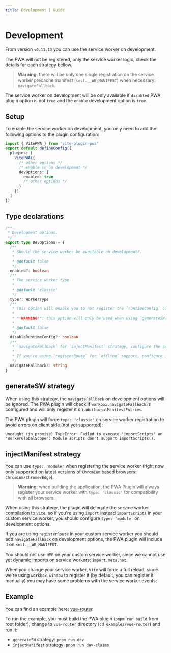 ```yaml
---
title: Development | Guide
---
```


# Development

From version `v0.11.13` you can use the service worker on development.

The PWA will not be registered, only the service worker logic, check the details for each strategy bellow.

> **Warning**: there will be only one single registration on the service worker precache manifest (`self.__WB_MANIFEST`) 
when necessary: `navigateFallback`.

The service worker on development will be only available if `disabled` PWA plugin option is not `true` and the `enable` 
development option is `true`.

## Setup

To enable the service worker on development, you only need to add the following options to the plugin configuration:

```ts
import { VitePWA } from 'vite-plugin-pwa'
export default defineConfig({
  plugins: [
    VitePWA({
      /* other options */
      /* enable sw on development */  
      devOptions: {
        enabled: true
        /* other options */  
      }
    })
  ]    
})
```

## Type declarations

```ts
/**
 * Development options.
 */
export type DevOptions = {
  /**
   * Should the service worker be available on development?.
   *
   * @default false
   */
  enabled?: boolean
  /**
   * The service worker type.
   *
   * @default 'classic'
   */
  type?: WorkerType
  /**
   * This option will enable you to not register the `runtimeConfig` configured on `workbox.runtimeConfig` option on development.
   *
   * **WARNING**: this option will only be used when using `generateSW` strategy.
   *
   * @default false
   */
  disableRuntimeConfig?: boolean
  /**
   * `navigateFallback` for `injectManifest` strategy, configure the corresponding `url`.
   *
   * If you're using `registerRoute` for `offline` support, configure it here: for example `navigateFallback: 'index.html'`.
   */
  navigateFallback?: string
}
```

## generateSW strategy

When using this strategy, the `navigateFallback` on development options will be ignored. The PWA plugin will check if
`workbox.navigateFallback` is configured and will only register it on `additionalManifestEntries`.

The PWA plugin will force `type: 'classic'` on service worker registration to avoid errors on client side (not yet supported):

```shell
Uncaught (in promise) TypeError: Failed to execute 'importScripts' on 'WorkerGlobalScope': Module scripts don't support importScripts().
```

## injectManifest strategy

You can use `type: 'module'` when registering the service worker (right now only supported on latest versions of `Chromium` based browsers: `Chromium/Chrome/Edge`).

> **Warning**: when building the application, the PWA Plugin will always register your service worker with `type: 'classic'` for compatibility with all browsers.

When using this strategy, the plugin will delegate the service worker compilation to `Vite`, so if you're using `import` 
instead `importScripts` in your custom service worker, you should configure `type: 'module'` on development options.

If you are using `registerRoute` in your custom service worker you should add `navigateFallback` on development options,
the PWA plugin will include it on `self.__WB_MANIFEST`.

You should not use `HMR` on your custom service worker, since we cannot use yet dynamic imports on service workers: `import.meta.hot`.

When you change your service worker, `Vite` will force a full reload, since we're using `workbox-window` to register it 
(by default, you can register it manually) you may have some problems with the service worker events:

<HeuristicWorkboxWindow />

## Example

You can find an example here: [vue-router](https://github.com/antfu/vite-plugin-pwa/tree/main/examples/vue-router).

To run the example, you must build the PWA plugin (`pnpm run build` from root folder), change to `vue-router` directory 
(`cd examples/vue-router`) and run it:
- `generateSW` strategy: `pnpm run dev`
- `injectManifest` strategy: `pnpm run dev-claims`
